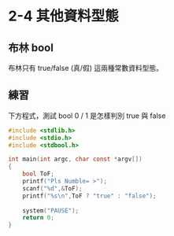 # 2-4 其他資料型態

## 布林 bool

布林只有 true/false \(真/假\) 這兩種常數資料型態。 

## 練習

下方程式，測試 bool  0 / 1 是怎樣判別 true 與 false

```c
#include <stdlib.h>
#include <stdio.h>
#include <stdbool.h>

int main(int argc, char const *argv[])
{
    bool ToF;
    printf("Pls Numble= >");
    scanf("%d",&ToF);
    printf("%s\n",ToF ? "true" : "false");
    
    system("PAUSE");
    return 0;
}

```

